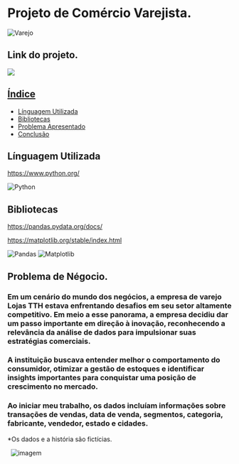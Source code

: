 
# Projeto de Comércio Varejista.     

![Varejo](https://cdlpalmas.com.br/thumbnails.aspx?c=8e673c5f-8ede-4bd4-b87f-bbf697729fb2&w=800&h=700)


## Link do projeto.
<div align="left">  
<a href="https://github.com/felipefagion/Projetos/blob/main/projeto.ipynb" target="_blank"><img src="https://img.shields.io/badge/Go-00ADD8?style=for-the-badge&logo=go&logoColor=white"</a>

## Índice
- <a href="#linguaguagem">Línguagem Utilizada</a>
- <a href="#bibliotecas">Bibliotecas</a>
- <a href="#problema">Problema Apresentado</a>
- <a href="#conclusão">Conclusão<a>


## Línguagem Utilizada   
https://www.python.org/

![Python](https://img.shields.io/badge/Python-3776AB?style=for-the-badge&logo=python&logoColor=white)

## Bibliotecas 
https://pandas.pydata.org/docs/

https://matplotlib.org/stable/index.html

![Pandas](https://camo.githubusercontent.com/05cab52d05663cecbe47a23ca71075ba81b9080dd50561d0f76eb46e902cfef8/68747470733a2f2f696d672e736869656c64732e696f2f62616467652f70616e6461732d2532333135303435382e7376673f7374796c653d666f722d7468652d6261646765266c6f676f3d70616e646173266c6f676f436f6c6f723d7768697465)
![Matplotlib](https://camo.githubusercontent.com/9e175adcb5e76a230ffd53ed1e78034277d31171b77358865b2be148d0b523d3/68747470733a2f2f696d672e736869656c64732e696f2f62616467652f4d6174706c6f746c69622d2532336666666666662e7376673f7374796c653d666f722d7468652d6261646765266c6f676f3d4d6174706c6f746c6962266c6f676f436f6c6f723d626c61636b) 



## Problema de Négocio.


### Em um cenário do mundo dos negócios, a empresa de varejo Lojas TTH estava enfrentando desafios em seu setor altamente competitivo. Em meio a esse panorama, a empresa decidiu dar um passo importante em direção à inovação, reconhecendo a relevância da análise de dados para impulsionar suas estratégias comerciais.

### A instituição buscava entender melhor o comportamento do consumidor, otimizar a gestão de estoques e identificar insights importantes para conquistar uma posição de crescimento no mercado.
### Ao iniciar meu trabalho, os dados incluíam informações sobre transações de vendas, data de venda, segmentos, categoria, fabricante, vendedor, estado e cidades.




*Os dados e a história são fictícias.

&nbsp;
![imagem](https://betalabs.com.br/wp-content/uploads/2023/02/inteligencia-artificial-e-commerce.png)
